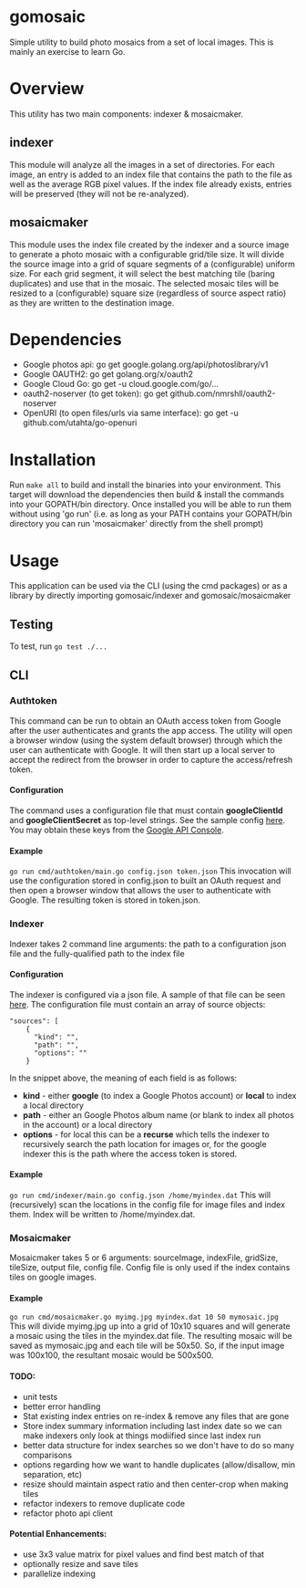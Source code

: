 gomosaic
=====
Simple utility to build photo mosaics from a set of local images. This is mainly an exercise to learn Go. 

# Overview
This utility has two main components: indexer & mosaicmaker.
## indexer
This module will analyze all the images in a set of directories. For each image, an entry is added to an index file that contains the path to the file as well as the average RGB pixel values.
If the index file already exists, entries will be preserved (they will not be re-analyzed).

## mosaicmaker
This module uses the index file created by the indexer and a source image to generate a photo mosaic with a configurable grid/tile size. It will divide the source image into a grid of square segments of a (configurable) uniform size. For each grid segment, it will select the best matching tile (baring duplicates) and use that in the mosaic. The selected mosaic tiles will be resized to a (configurable) square size (regardless of source aspect ratio) as they are written to the destination image. 

# Dependencies
* Google photos api: go get google.golang.org/api/photoslibrary/v1
* Google OAUTH2: go get golang.org/x/oauth2
* Google Cloud Go: go get -u cloud.google.com/go/...
* oauth2-noserver (to get token): go get github.com/nmrshll/oauth2-noserver
* OpenURI (to open files/urls via same interface): go get -u github.com/utahta/go-openuri

# Installation
Run `make all` to build and install the binaries into your environment. This target will download the dependencies then build & install the commands into your GOPATH/bin directory. Once installed you will be able to run them without using 'go run' (i.e. as long as your PATH contains your GOPATH/bin directory you can run 'mosaicmaker' directly from the shell prompt)
# Usage
This application can be used via the CLI (using the cmd packages) or as a library by directly importing gomosaic/indexer and gomosaic/mosaicmaker


## Testing
To test, run 
`go test ./...`


## CLI

### Authtoken
This command can be run to obtain an OAuth access token from Google after the user authenticates and grants the app access. The utility will open a browser window (using the system default browser) through which the user can authenticate with Google. It will then start up a local server to accept the redirect from the browser in order to capture the access/refresh token.
#### Configuration
The command uses a configuration file that must contain __googleClientId__ and __googleClientSecret__ as top-level strings.
See the sample config  [here](https://github.com/cfagiani/gomosaic/blob/master/config-sample.json). You may obtain these keys from the [Google API Console](https://console.developers.google.com/).
#### Example
`go run cmd/authtoken/main.go config.json token.json`
This invocation will use the configuration stored in config.json to built an OAuth request and then open a browser window that allows the user to authenticate with Google. The resulting token is stored in token.json.

### Indexer
Indexer takes 2 command line arguments: the path to a configuration json file and the fully-qualified path to the index file
#### Configuration
The indexer is configured via a json file. A sample of that file can be seen [here](https://github.com/cfagiani/gomosaic/blob/master/config-sample.json).
The configuration file must contain an array of source objects:
    
    "sources": [
        {
          "kind": "",
          "path": "",
          "options": ""
        }
In the snippet above, the meaning of each field is as follows:
* __kind__ - either __google__ (to index a Google Photos account) or __local__ to index a local directory
* __path__ - either an Google Photos album name (or blank to index all photos in the account) or a local directory
* __options__ - for local this can be a __recurse__ which tells the indexer to recursively search the path location for images or, for the google indexer this is the path where the access token is stored.   

#### Example
`go run cmd/indexer/main.go config.json /home/myindex.dat`
This will (recursively) scan the locations in the config file for image files and index them. Index will be written to /home/myindex.dat.
 

 
### Mosaicmaker
Mosaicmaker takes 5 or 6 arguments: sourceImage, indexFile, gridSize, tileSize, output file, config file.
Config file is only used if the index contains tiles on google images.
#### Example
`go run cmd/mosaicmaker.go myimg.jpg myindex.dat 10 50 mymosaic.jpg`
This will divide myimg.jpg up into a grid of 10x10 squares and will generate a mosaic using the tiles in the myindex.dat file. The resulting mosaic will be saved as mymosaic.jpg and each tile will be 50x50. So, if the input image was 100x100, the resultant mosaic would be 500x500.

#### TODO:
* unit tests
* better error handling
* Stat existing index entries on re-index & remove any files that are gone
* Store index summary information including last index date so we can make indexers only look at things modiified since last index run
* better data structure for index searches so we don't have to do so many comparisons
* options regarding how we want to handle duplicates (allow/disallow, min separation, etc)
* resize should maintain aspect ratio and then center-crop when making tiles
* refactor indexers to remove duplicate code
* refactor photo api client


#### Potential Enhancements:
* use 3x3 value matrix for pixel values and find best match of that
* optionally resize and save tiles
* parallelize indexing 